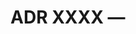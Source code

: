 # ADR XXXX — <Title>

- **Status:** Proposed | Accepted | Rejected | Superseded by ADR-XXXX
- **Date:** 2025-09-22
- **Owner(s):** <team/people>
- **Related Requirements:** FR-? (from `docs/internal/rtm.md`)
- **Affected Areas:** packages/<name>, docs, build, etc.

## Context
<What problem are we solving? Why now? Constraints, assumptions, stakeholders.>

## Decision
<The decision and the key reasons.>

## Consequences
### Positive
- <benefit 1>
### Negative
- <tradeoff 1>

## Alternatives Considered
- Option A — pros/cons
- Option B — pros/cons

## Rollout / Backout Plan
- Rollout steps, flags, compatibility notes.
- Backout plan if issues found.

## References
- Links to issues, PRs, specs: `docs/internal/specs/speckit-spec-v0.0.1.md#<section>`
